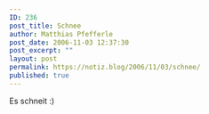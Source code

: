 ```yaml
---
ID: 236
post_title: Schnee
author: Matthias Pfefferle
post_date: 2006-11-03 12:37:30
post_excerpt: ""
layout: post
permalink: https://notiz.blog/2006/11/03/schnee/
published: true
---
```

Es schneit :)